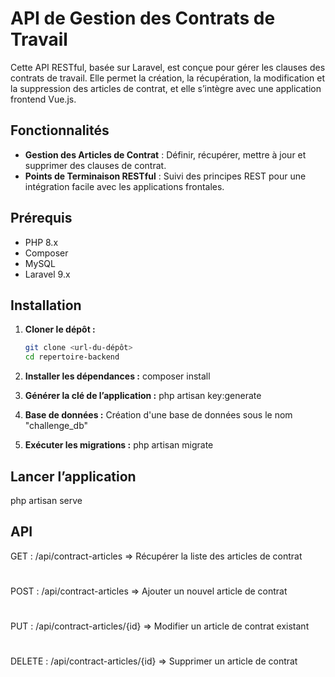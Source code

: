 # API de Gestion des Contrats de Travail

Cette API RESTful, basée sur Laravel, est conçue pour gérer les clauses des contrats de travail. Elle permet la création, la récupération, la modification et la suppression des articles de contrat, et elle s’intègre avec une application frontend Vue.js.

## Fonctionnalités

- **Gestion des Articles de Contrat** : Définir, récupérer, mettre à jour et supprimer des clauses de contrat.
- **Points de Terminaison RESTful** : Suivi des principes REST pour une intégration facile avec les applications frontales.

## Prérequis

- PHP 8.x
- Composer
- MySQL
- Laravel 9.x

## Installation

1. **Cloner le dépôt :**
   ```bash
   git clone <url-du-dépôt>
   cd repertoire-backend

2. **Installer les dépendances :**
   composer install

3. **Générer la clé de l’application :**
   php artisan key:generate

4. **Base de données :**
   Création d'une base de données sous le nom "challenge_db"

5. **Exécuter les migrations :**
   php artisan migrate

## Lancer l’application

php artisan serve

## API

   GET    :   /api/contract-articles	   =>  Récupérer la liste des articles de contrat
   #
   POST   :   /api/contract-articles	   =>  Ajouter un nouvel article de contrat
   #
   PUT    :   /api/contract-articles/{id} =>  Modifier un article de contrat existant
   #
   DELETE :   /api/contract-articles/{id} =>  Supprimer un article de contrat

